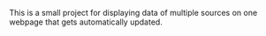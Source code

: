 This is a small project for displaying data of multiple sources on one webpage that gets automatically updated.
